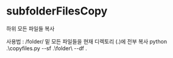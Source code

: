 # subfolderFilesCopy
하위 모든 파일들 복사

사용법 : /folder/ 밑 모든 파일들을 현재 디렉토리 (.)에 전부 복사
python .\copyfiles.py --sf .\folder\ --df .
